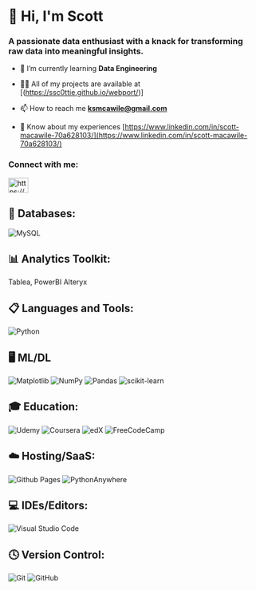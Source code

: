 <h1 align="left">👋 Hi, I'm Scott</h1>
<h3 align="left">A passionate data enthusiast with a knack for transforming raw data into meaningful insights.</h3>

- 🌱 I’m currently learning **Data Engineering**

- 👨‍💻 All of my projects are available at [(https://ssc0ttie.github.io/webport/)]

- 📫 How to reach me **ksmcawile@gmail.com**

- 📄 Know about my experiences [https://www.linkedin.com/in/scott-macawile-70a628103/](https://www.linkedin.com/in/scott-macawile-70a628103/)

<h3 align="left">Connect with me:</h3>
<p align="left">
<a href="https://linkedin.com/in/https://www.linkedin.com/in/scott-macawile-70a628103/" target="blank"><img align="center" src="https://raw.githubusercontent.com/rahuldkjain/github-profile-readme-generator/master/src/images/icons/Social/linked-in-alt.svg" alt="https://www.linkedin.com/in/scott-macawile-70a628103/" height="30" width="40" /></a>
</p>

<h2 align="left">💾 Databases:</h2>

![MySQL](https://img.shields.io/badge/mysql-4479A1.svg?style=for-the-badge&logo=mysql&logoColor=white)

<h2 align="left">📊 Analytics Toolkit:</h2>

Tablea, PowerBI
Alteryx

<h2 align="left">📋 Languages and Tools:</h2>

![Python](https://img.shields.io/badge/python-3670A0?style=for-the-badge&logo=python&logoColor=ffdd54)


<h2 align="left">🖥️ ML/DL</h2>

![Matplotlib](https://img.shields.io/badge/Matplotlib-%23ffffff.svg?style=for-the-badge&logo=Matplotlib&logoColor=black)
![NumPy](https://img.shields.io/badge/numpy-%23013243.svg?style=for-the-badge&logo=numpy&logoColor=white)
![Pandas](https://img.shields.io/badge/pandas-%23150458.svg?style=for-the-badge&logo=pandas&logoColor=white)
![scikit-learn](https://img.shields.io/badge/scikit--learn-%23F7931E.svg?style=for-the-badge&logo=scikit-learn&logoColor=white)






<h2 align="left">🎓 Education:</h2>

![Udemy](https://img.shields.io/badge/Udemy-A435F0?style=for-the-badge&logo=Udemy&logoColor=white)
![Coursera](https://img.shields.io/badge/Coursera-%230056D2.svg?style=for-the-badge&logo=Coursera&logoColor=white)
![edX](https://img.shields.io/badge/edX-%2302262B.svg?style=for-the-badge&logo=edX&logoColor=white)
![FreeCodeCamp](https://img.shields.io/badge/Freecodecamp-%23123.svg?&style=for-the-badge&logo=freecodecamp&logoColor=green)



<h2 align="left">☁️ Hosting/SaaS:</h2>

![Github Pages](https://img.shields.io/badge/github%20pages-121013?style=for-the-badge&logo=github&logoColor=white)
![PythonAnywhere](https://img.shields.io/badge/pythonanywhere-%232F9FD7.svg?style=for-the-badge&logo=pythonanywhere&logoColor=151515)

<h2 align="left">💻 IDEs/Editors:</h2>

![Visual Studio Code](https://img.shields.io/badge/Visual%20Studio%20Code-0078d7.svg?style=for-the-badge&logo=visual-studio-code&logoColor=white)

<h2 align="left">🕓 Version Control:</h2>

![Git](https://img.shields.io/badge/git-%23F05033.svg?style=for-the-badge&logo=git&logoColor=white)
![GitHub](https://img.shields.io/badge/github-%23121011.svg?style=for-the-badge&logo=github&logoColor=white)

